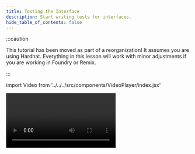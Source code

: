 ```yaml
---
title: Testing the Interface
description: Start writing tests for interfaces.
hide_table_of_contents: false
---
```


:::caution

This tutorial has been moved as part of a reorganization! It assumes you are using Hardhat. Everything in this lesson will work with minor adjustments if you are working in Foundry or Remix.

:::

import Video from '../../../src/components/VideoPlayer/index.jsx'

<Video videoId='877160111' title='Testing the Interface' />

